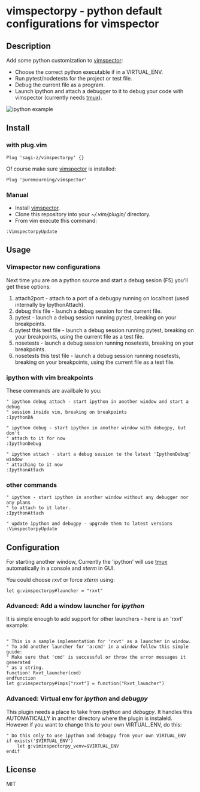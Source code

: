 # vimspectorpy - python default configurations for vimspector

## Description

Add some python customization to [vimspector]:

* Choose the correct python executable if in a VIRTUAL_ENV.
* Run pytest/nodetests for the project or test file.
* Debug the current file as a program.
* Launch ipython and attach a debugger to it to debug your code with vimspector
  (currently needs [tmux]).

![ipython example](ipython.gif "ipython console debug code")

## Install

### with plug.vim

`Plug 'sagi-z/vimspectorpy' {}`

Of course make sure [vimspector] is installed:

`Plug 'puremourning/vimspector'`

### Manual

* Install [vimspector].
* Clone this repository into your *~/.vim/plugin/* directory.
* From vim execute this command:

```vim
:VimspectorpyUpdate 
```

## Usage

### Vimspector new configurations

Next time you are on a python source and start a debug sesion (F5) you'll get
these options:

1. attach2port - attach to a port of a debugpy running on localhost (used
   internally by IpythonAttach).
2. debug this file - launch a debug session for the current file.
3. pytest - launch a debug session running pytest, breaking on your breakpoints.
4. pytest this test file - launch a debug session running pytest, breaking on
   your breakpoints, using the current file as  a test file.
5. nosetests - launch a debug session running nosetests, breaking on your breakpoints.
6. nosetests this test file - launch a debug session running nosetests,
   breaking on your breakpoints, using the current file as  a test file.

### ipython with vim breakpoints

These commands are availbale to you:

```vim
" ipython debug attach - start ipython in another window and start a debug
" session inside vim, breaking on breakpoints
:IpythonDA

" ipython debug - start ipython in another window with debugpy, but don't
" attach to it for now
:IpythonDebug

" ipython attach - start a debug session to the latest 'IpythonDebug'  window
" attaching to it now
:IpythonAttach
```

### other commands

```vim
" ipython - start ipython in another window without any debugger nor any plans
" to attach to it later.
:IpythonAttach

" update ipython and debugpy - upgrade them to latest versions
:VimspectorpyUpdate
```

## Configuration

For starting another window, Currently the 'ipython' will use [tmux]
automatically in a console and *xterm* in GUI.

You could choose *rxvt* or force *xterm* using:

```vim
let g:vimspectorpy#launcher = "rxvt"
```

### Advanced: Add a window launcher for *ipython*

It is simple enough to add support for other launchers - here is an 'rxvt' example:

```vim

" This is a sample implementation for 'rxvt' as a launcher in window.
" To add another launcher for 'a:cmd' in a window follow this simple guide:
" Make sure that 'cmd' is successful or throw the error messages it generated
" as a string.
function! Rxvt_launcher(cmd)
endfunction
let g:vimspectorpy#imps["rxvt"] = function("Rxvt_launcher")
```

### Advanced: Virtual env for *ipython* and *debugpy*

This plugin needs a place to take from *ipython* and *debugpy*. It handles this
AUTOMATICALLY in another directory where the plugin is instaleld. However if
you want to change this to your own VIRTUAL_ENV, do this:

```vim
" Do this only to use ipython and debugpy from your own VIRTUAL_ENV
if exists('$VIRTUAL_ENV')
    let g:viminspectorpy_venv=$VIRTUAL_ENV
endif
```

## License

MIT

[vimspector]: https://github.com/puremourning/vimspector
[tmux]:       https://github.com/tmux/tmux/wiki

